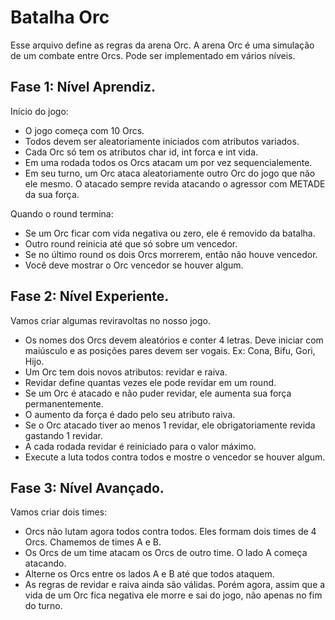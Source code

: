 # Batalha Orc

Esse arquivo define as regras da arena Orc. A arena Orc é uma simulação de um combate entre Orcs. Pode ser implementado em vários níveis.

## Fase 1: Nível Aprendiz.

Início do jogo:

* O jogo começa com 10 Orcs.
* Todos devem ser aleatoriamente iniciados com atributos variados. 
* Cada Orc só tem os atributos char id, int forca e int vida.
* Em uma rodada todos os Orcs atacam um por vez sequencialemente.
* Em seu turno, um Orc ataca aleatoriamente outro Orc do jogo que não ele mesmo. O atacado sempre revida atacando o agressor com METADE da sua força.

Quando o round termina:

* Se um Orc ficar com vida negativa ou zero, ele é removido da
      batalha.
* Outro round reinicia até que só sobre um vencedor.
* Se no último round os dois Orcs morrerem, então não houve vencedor.
* Você deve mostrar o Orc vencedor se houver algum.

## Fase 2: Nível Experiente.


Vamos criar algumas reviravoltas no nosso jogo.

* Os nomes dos Orcs devem aleatórios e conter 4 letras. Deve iniciar com maiúsculo e as posições pares devem ser vogais. Ex: Cona, Bifu, Gori, Hijo.
* Um Orc tem dois novos atributos: revidar e raiva. 
* Revidar define quantas vezes ele pode revidar em um round. 
* Se um Orc é atacado e não puder revidar, ele aumenta sua força permanentemente. 
* O aumento da força é dado pelo seu atributo raiva. 
* Se o Orc atacado tiver ao menos 1 revidar, ele obrigatoriamente revida gastando 1 revidar. 
* A cada rodada revidar é reiniciado para o valor máximo.
* Execute a luta todos contra todos e mostre o vencedor se houver algum.

## Fase 3: Nível Avançado.

Vamos criar dois times:

* Orcs não lutam agora todos contra todos. Eles formam dois times de 4 Orcs. Chamemos de times A e B. 
* Os Orcs de um time atacam os Orcs de outro time. O lado A começa atacando. 
* Alterne os Orcs entre os lados A e B até que todos ataquem.
* As regras de revidar e raiva ainda são válidas. Porém agora, assim que a vida de um Orc fica negativa ele morre e sai do jogo, não apenas no fim do turno.

